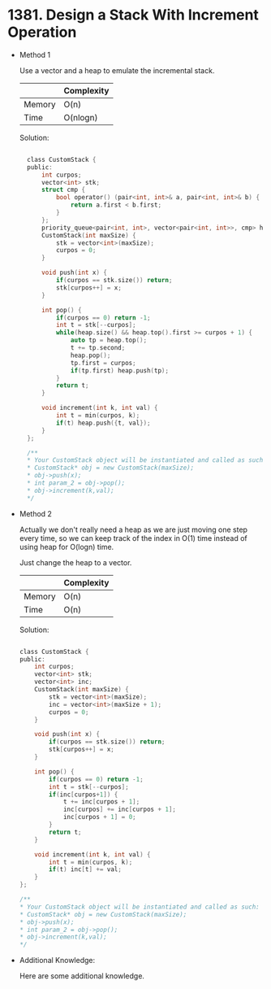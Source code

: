 # 1381. Design a Stack With Increment Operation

- Method 1

  Use a vector and a heap to emulate the incremental stack.

  |        | Complexity |
  | ------ | ---------- |
  | Memory | O(n)       |
  | Time   | O(nlogn)   |

  Solution:

  ```h

    class CustomStack {
    public:
        int curpos;
        vector<int> stk;
        struct cmp {
            bool operator() (pair<int, int>& a, pair<int, int>& b) {
                return a.first < b.first;
            }
        };
        priority_queue<pair<int, int>, vector<pair<int, int>>, cmp> heap;
        CustomStack(int maxSize) {
            stk = vector<int>(maxSize);
            curpos = 0;
        }

        void push(int x) {
            if(curpos == stk.size()) return;
            stk[curpos++] = x;
        }

        int pop() {
            if(curpos == 0) return -1;
            int t = stk[--curpos];
            while(heap.size() && heap.top().first >= curpos + 1) {
                auto tp = heap.top();
                t += tp.second;
                heap.pop();
                tp.first = curpos;
                if(tp.first) heap.push(tp);
            }
            return t;
        }

        void increment(int k, int val) {
            int t = min(curpos, k);
            if(t) heap.push({t, val});
        }
    };

    /**
    * Your CustomStack object will be instantiated and called as such:
    * CustomStack* obj = new CustomStack(maxSize);
    * obj->push(x);
    * int param_2 = obj->pop();
    * obj->increment(k,val);
    */

  ```

- Method 2

  Actually we don't really need a heap as we are just moving one step every time, so we can keep track of the index in O(1) time instead of using heap for O(logn) time.

  Just change the heap to a vector.

  |        | Complexity |
  | ------ | ---------- |
  | Memory | O(n)       |
  | Time   | O(n)       |

  Solution:

  ```h

  class CustomStack {
  public:
      int curpos;
      vector<int> stk;
      vector<int> inc;
      CustomStack(int maxSize) {
          stk = vector<int>(maxSize);
          inc = vector<int>(maxSize + 1);
          curpos = 0;
      }

      void push(int x) {
          if(curpos == stk.size()) return;
          stk[curpos++] = x;
      }

      int pop() {
          if(curpos == 0) return -1;
          int t = stk[--curpos];
          if(inc[curpos+1]) {
              t += inc[curpos + 1];
              inc[curpos] += inc[curpos + 1];
              inc[curpos + 1] = 0;
          }
          return t;
      }

      void increment(int k, int val) {
          int t = min(curpos, k);
          if(t) inc[t] += val;
      }
  };

  /**
  * Your CustomStack object will be instantiated and called as such:
  * CustomStack* obj = new CustomStack(maxSize);
  * obj->push(x);
  * int param_2 = obj->pop();
  * obj->increment(k,val);
  */

  ```

- Additional Knowledge:

  Here are some additional knowledge.

<br>
